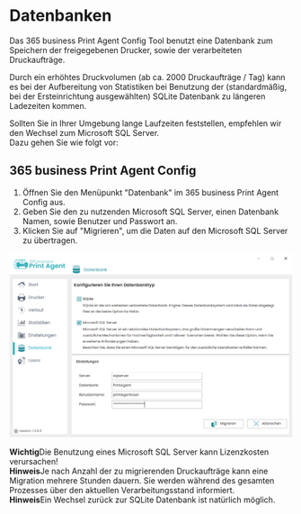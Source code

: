 # Datenbanken

Das 365 business Print Agent Config Tool benutzt eine Datenbank zum Speichern der freigegebenen Drucker, sowie der verarbeiteten Druckaufträge.

Durch ein erhöhtes Druckvolumen (ab ca. 2000 Druckaufträge / Tag) kann es bei der Aufbereitung von Statistiken bei Benutzung der (standardmäßig, bei der Ersteinrichtung ausgewählten) SQLite Datenbank zu längeren Ladezeiten kommen.

Sollten Sie in Ihrer Umgebung lange Laufzeiten feststellen, empfehlen wir den Wechsel zum Microsoft SQL Server.
<br/>Dazu gehen Sie wie folgt vor:

## 365 business Print Agent Config 
1. Öffnen Sie den Menüpunkt "Datenbank" im 365 business Print Agent Config aus.
2. Geben Sie den zu nutzenden Microsoft SQL Server, einen Datenbank Namen, sowie Benutzer und Passwort an.
3. Klicken Sie auf "Migrieren", um die Daten auf den Microsoft SQL Server zu übertragen.

![Datenbank](/assets/images/365-business-print-agent/config-tool/Database_SQL.PNG)

<div class="alert alert-notice">
    <i class="fa-light fa-hand-point-up fa-lg"></i> <strong>Wichtig</strong>Die Benutzung eines Microsoft SQL Server kann Lizenzkosten verursachen! 
</div>

<div class="alert alert-info">
    <i class="fa-duotone fa-thin fa-lightbulb fa-lg"></i> <strong>Hinweis</strong>Je nach Anzahl der zu migrierenden Druckaufträge kann eine Migration mehrere Stunden dauern. Sie werden während des gesamten Prozesses über den aktuellen Verarbeitungsstand informiert.
</div>

<div class="alert alert-info">
    <i class="fa-duotone fa-thin fa-lightbulb fa-lg"></i> <strong>Hinweis</strong>Ein Wechsel zurück zur SQLite Datenbank ist natürlich möglich.
</div>




